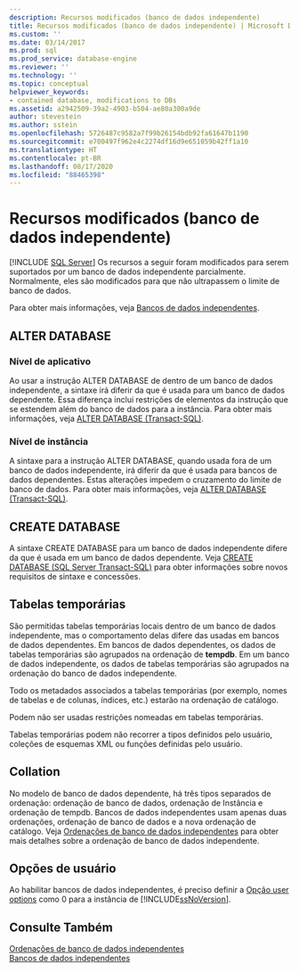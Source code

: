 ```yaml
---
description: Recursos modificados (banco de dados independente)
title: Recursos modificados (banco de dados independente) | Microsoft Docs
ms.custom: ''
ms.date: 03/14/2017
ms.prod: sql
ms.prod_service: database-engine
ms.reviewer: ''
ms.technology: ''
ms.topic: conceptual
helpviewer_keywords:
- contained database, modifications to DBs
ms.assetid: a2942509-39a2-4903-b504-ae80a300a9de
author: stevestein
ms.author: sstein
ms.openlocfilehash: 5726487c9582a7f99b26154bdb92fa61647b1190
ms.sourcegitcommit: e700497f962e4c2274df16d9e651059b42ff1a10
ms.translationtype: HT
ms.contentlocale: pt-BR
ms.lasthandoff: 08/17/2020
ms.locfileid: "88465398"
---
```

# <a name="modified-features-contained-database"></a>Recursos modificados (banco de dados independente)
 [!INCLUDE [SQL Server](../../includes/applies-to-version/sqlserver.md)]
  Os recursos a seguir foram modificados para serem suportados por um banco de dados independente parcialmente. Normalmente, eles são modificados para que não ultrapassem o limite de banco de dados.  
  
 Para obter mais informações, veja [Bancos de dados independentes](../../relational-databases/databases/contained-databases.md).  
  
## <a name="alter-database"></a>ALTER DATABASE  
  
### <a name="application-level"></a>Nível de aplicativo  
 Ao usar a instrução ALTER DATABASE de dentro de um banco de dados independente, a sintaxe irá diferir da que é usada para um banco de dados dependente. Essa diferença inclui restrições de elementos da instrução que se estendem além do banco de dados para a instância. Para obter mais informações, veja [ALTER DATABASE &#40;Transact-SQL&#41;](../../t-sql/statements/alter-database-transact-sql.md).  
  
### <a name="instance-level"></a>Nível de instância  
 A sintaxe para a instrução ALTER DATABASE, quando usada fora de um banco de dados independente, irá diferir da que é usada para bancos de dados dependentes. Estas alterações impedem o cruzamento do limite de banco de dados. Para obter mais informações, veja [ALTER DATABASE &#40;Transact-SQL&#41;](../../t-sql/statements/alter-database-transact-sql.md).  
  
## <a name="create-database"></a>CREATE DATABASE  
 A sintaxe CREATE DATABASE para um banco de dados independente difere da que é usada em um banco de dados dependente. Veja [CREATE DATABASE &#40;SQL Server Transact-SQL&#41;](../../t-sql/statements/create-database-sql-server-transact-sql.md) para obter informações sobre novos requisitos de sintaxe e concessões.  
  
## <a name="temporary-tables"></a>Tabelas temporárias  
 São permitidas tabelas temporárias locais dentro de um banco de dados independente, mas o comportamento delas difere das usadas em bancos de dados dependentes. Em bancos de dados dependentes, os dados de tabelas temporárias são agrupados na ordenação de **tempdb**. Em um banco de dados independente, os dados de tabelas temporárias são agrupados na ordenação do banco de dados independente.  
  
 Todo os metadados associados a tabelas temporárias (por exemplo, nomes de tabelas e de colunas, índices, etc.) estarão na ordenação de catálogo.  
  
 Podem não ser usadas restrições nomeadas em tabelas temporárias.  
  
 Tabelas temporárias podem não recorrer a tipos definidos pelo usuário, coleções de esquemas XML ou funções definidas pelo usuário.  
  
## <a name="collation"></a>Collation  
 No modelo de banco de dados dependente, há três tipos separados de ordenação: ordenação de banco de dados, ordenação de Instância e ordenação de tempdb. Bancos de dados independentes usam apenas duas ordenações, ordenação de banco de dados e a nova ordenação de catálogo. Veja [Ordenações de banco de dados independentes](../../relational-databases/databases/contained-database-collations.md) para obter mais detalhes sobre a ordenação de banco de dados independente.  
  
## <a name="user-options"></a>Opções de usuário  
 Ao habilitar bancos de dados independentes, é preciso definir a [Opção user options](../../database-engine/configure-windows/configure-the-user-options-server-configuration-option.md) como 0 para a instância de [!INCLUDE[ssNoVersion](../../includes/ssnoversion-md.md)].  
  
## <a name="see-also"></a>Consulte Também  
 [Ordenações de banco de dados independentes](../../relational-databases/databases/contained-database-collations.md)   
 [Bancos de dados independentes](../../relational-databases/databases/contained-databases.md)  
  
  
